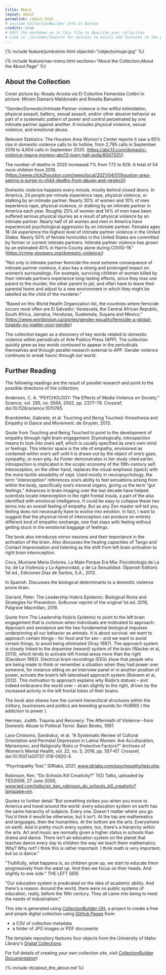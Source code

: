 ```yaml
---
title: About
layout: about
permalink: /about.html
# include CollectionBuilder info at bottom
credits: true
# Edit the markdown on in this file to describe your collection
# Look in _includes/feature for options to easily add features to the page
---
```


{% include feature/jumbotron.html objectid="/objects/mujer.jpg" %}

{% include feature/nav-menu.html sections="About the Collection;About the About Page" %}

## About the Collection 
Cover picture by: Rosaly Acosta via El Colectivo Femenista Colibri
In picture: Miriam Damaris Maldonado and Roselia Banuelos

"Gender/Domestic/Intimate Partner violence is the willful intimidation, physical assault, battery, sexual assault, and/or other abusive behavior as part of a systematic pattern of power and control perpetrated by one intimate partner against another. It includes physical violence, sexual violence, and emotional abuse.

Relevant Statistics:
The Houston Area Women's Center reports it saw a 65% rise in domestic violence calls to its hotline, from 2,795 calls in September 2019 to 4,604 calls in September 2020. (https://abc13.com/domestic-violence-mayra-moreno-abc13-town-hall-avda/8047331/)

The number of deaths in 2020 increased 7% from 772 to 826. A total of 54 more children from 2019. (https://www.click2houston.com/news/local/2021/04/01/houston-area-seeing-a-surge-in-child-deaths-from-abuse-and-neglect/) 

Domestic violence happens every minute, mostly behind closed doors.
In America, 24 people per minute experience rape, physical violence, or stalking by an intimate partner.
Nearly 30% of women and 10% of men experience rape, physical violence, or stalking by an intimate partner in America each year.
Roughly 25% of women and 14% of men have been suffered serious physical injuries as a result of physical violence by an intimate partner.
Nearly half of all women and men in America have experienced psychological aggression by an intimate partner.
Females ages 18-34 experience the highest level of intimate partner violence in the United States.
Nearly 50% of female homicides in the United States are committed by former or current intimate partners.
Intimate partner violence has grown by an estimated 40% in Harris County alone during COVID-19." (https://crime-stoppers.org/domestic-violence/)

"Not only is intimate partner femicide the most extreme consequence of intimate partner violence, it also has a strong and prolonged impact on women’s surroundings. For example, surviving children of women killed by their intimate partners experience long-lasting effects, since they lose one parent to the murder, the other parent to jail, and often have to leave their parental home and adjust to a new environment in which they might be labelled as the child of the murderer."

"Based on this World Health Organization list, the countries where femicide occurs most often are El Salvador, Venezuela, the Central African Republic, South Africa, Jamaica, Honduras, Guatemala, Guyana and Mexico." (https://www.worldvision.ca/stories/gender-equality/femicide-a-global-tragedy-no-matter-your-gender) 

The collection began as a discovery of key words related to domestic violence within periodicals of Arte Publico Press (APP). The collection quickly grew as key words continued to appear in the periodicals themselves and through parallel research external to APP. Gender violence continues to wreak havoc through our world.   

## Further Reading 

The following readings are the result of parallel research and point to the possible directions of the collection;

Anderson, C. A. “PSYCHOLOGY: The Effects of Media Violence on Society.” Science, vol. 295, no. 5564, 2002, pp. 2377–79. Crossref, doi:10.1126/science.1070765.

Brandstetter, Gabriele, et al. Touching and Being Touched: Kinesthesia and Empathy in Dance and Movement. de Gruyter, 2013.

  Quote from Touching and Being Touched to point to the development of empathy through right brain engagement: Etymologically, introspection means to look into one’s self, which is usually specified as one’s own mind or feelings. This interior space is the site of empathy, envisioned as contained within one’s self until it is drawn out by the object of one’s gaze, sympathy, or even pity. As Foster demonstrates in her study cited earlier, introspection is implicated in the scopic economy of the 19th-century self. Interoception, on the other hand, replaces the visual emphasis (spect) with the more tactile sensibility of cept. Used mostly in neuropsychology, the term “interoception” references one’s ability to feel sensations arising from within the body, specifically one’s visceral organs, giving us the term “gut feelings.” Advances in brain imaging over the last decade have helped scientists locate interoception in the right frontal insula, a part of the also identified with emotional intelligence. It could be easy to collapse these two terms into an overall feeling of empathy. But as any Zen master will tell you, feeling does not necessarily have to evolve into emotion. In fact, I want to suggest that the physical mind of interoception can produce an entirely different kind of empathic exchange, one that stays with feeling without getting stuck in the emotional baggage of feelings. 
  
  The book also introduces mirror neurons and their importance in the activation of the brain. Also discusses the healing capacities of Tango and Contact Improvisation and listening as the shift from left brain activation to right brain interoception.  

Coca, Muntane Maria Dolores. La Mate Porque Era Mía: Psicobiología de La Ira, de La Violencia y La Agresividad, y de La Sexualidad. (Spanish Edition). 1st ed., Ediciones Díaz de Santos, S.A., 2012.

  In Spanish. Discusses the biological determinants to a domestic violence prone brain. 

Garrard, Peter. The Leadership Hubris Epidemic: Biological Roots and Strategies for Prevention. Softcover reprint of the original 1st ed. 2018, Palgrave Macmillan, 2018.

  Quote from The Leadership Hubris Epidemic to point to the left brain engagement that is common when individuals are motivated to approach: Approach and avoidance are the two fundamental biological impulses underpinning all our behavior as animals. It is about survival: we want to approach certain things – for food and for sex – and we want to avoid certain things, to avoid being eliminated (Gray 1987). The approach system is closely linked to the dopamine (reward) system of the brain (Wacker et al, 2013), which tends to activate left frontal areas more than the right (Davidson 1992). Electrical brain recordings (EEG) show that people who are being made to think or remember a situation when they had power over someone, for instance sitting on an interview panel or in another position of power, activate the brain’s left-lateralised approach system (Boksem et al, 2012). This motivation to approach explains why Rodin’s statues – and indeed embracers the world over – strain slightly to the right, driven by the increased activity in the left frontal lobes of their brains. 
  
  The book also shares how the current hierarchical structures within the military, businesses and politics are breeding grounds for HUBRIS ( the addiction to power ). 

Herman, Judith. Trauma and Recovery: The Aftermath of Violence--from Domestic Abuse to Political Terror. Basic Books, 1997.

Lara-Cinisomo, Sandraluz, et al. “A Systematic Review of Cultural Orientation and Perinatal Depression in Latina Women: Are Acculturation, Marianismo, and Religiosity Risks or Protective Factors?” Archives of Women’s Mental Health, vol. 22, no. 5, 2018, pp. 557–67. Crossref, doi:10.1007/s00737-018-0920-4.

“Psychopathy Test.” IDRlabs, 2021, www.idrlabs.com/psychopathy/test.php.

Robinson, Ken. “Do Schools Kill Creativity?” TED Talks, uploaded by TED2006, 27 June 2006, www.ted.com/talks/sir_ken_robinson_do_schools_kill_creativity?language=en.

Quotes to further detail "But something strikes you when you move to America and travel around the world: every education system on earth has the same hierarchy of subjects. Every one. Doesn't matter where you go. You'd think it would be otherwise, but it isn't. At the top are mathematics and languages, then the humanities. At the bottom are the arts. Everywhere on earth. And in pretty much every system, too, there's a hierarchy within the arts. Art and music are normally given a higher status in schools than drama and dance. There isn't an education system on the planet that teaches dance every day to children the way we teach them mathematics. Why? Why not? I think this is rather important. I think math is very important, but so is dance." 

"Truthfully, what happens is, as children grow up, we start to educate them progressively from the waist up. And then we focus on their heads. And slightly to one side." THE LEFT SIDE 

"Our education system is predicated on the idea of academic ability. And there's a reason. Around the world, there were no public systems of education, really, before the 19th century. They all came into being to meet the needs of industrialism." 

This site is generated using [CollectionBuilder-GH](https://collectionbuilding.github.io/gh/), a project to create a free and simple digital collection using [GitHub Pages](https://pages.github.com/) from: 

- a CSV of collection metadata
- a folder of JPG images or PDF documents

The template repository features four objects from the University of Idaho Library's [Digital Collections](https://www.lib.uidaho.edu/digital). 

For full details of creating your own collection site, visit [CollectionBuilder Documentation](https://collectionbuilder.github.io/cb-docs/)!

{% include cb/about_the_about.md %} 
